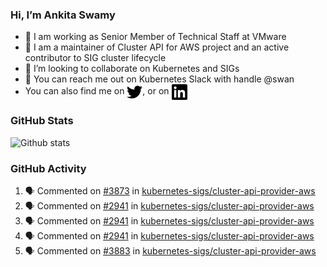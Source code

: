 ### Hi, I’m Ankita Swamy

- 💼 I am working as Senior Member of Technical Staff at VMware
- 👀 I am a maintainer of Cluster API for AWS project and an active contributor to SIG cluster lifecycle
- 💞️ I’m looking to collaborate on Kubernetes and SIGs
- 💬 You can reach me out on Kubernetes Slack with handle @swan
- You can also find me on <a href="https://twitter.com/SwamyAnkita" target="blank"><img align="center" src="https://raw.githubusercontent.com/Ankitasw/Ankitasw/master/svg/twitter.svg" alt="Ankitasw" height="25" width="25" color="#1DA1f2" /></a>, or on <a href="https://www.linkedin.com/in/Ankitaswamy/" target="blank"><img align="center" src="https://raw.githubusercontent.com/Ankitasw/Ankitasw/master/svg/linkedin.svg" alt="Ankitasw" height="25" width="25" /></a>

### GitHub Stats
![Github stats](https://github-readme-stats.vercel.app/api?username=Ankitasw&count_private=true&show_icons=true&theme=tokyonight)

### GitHub Activity 
<!--START_SECTION:activity-->
1. 🗣 Commented on [#3873](https://github.com/kubernetes-sigs/cluster-api-provider-aws/issues/3873) in [kubernetes-sigs/cluster-api-provider-aws](https://github.com/kubernetes-sigs/cluster-api-provider-aws)
2. 🗣 Commented on [#2941](https://github.com/kubernetes-sigs/cluster-api-provider-aws/issues/2941) in [kubernetes-sigs/cluster-api-provider-aws](https://github.com/kubernetes-sigs/cluster-api-provider-aws)
3. 🗣 Commented on [#2941](https://github.com/kubernetes-sigs/cluster-api-provider-aws/issues/2941) in [kubernetes-sigs/cluster-api-provider-aws](https://github.com/kubernetes-sigs/cluster-api-provider-aws)
4. 🗣 Commented on [#2941](https://github.com/kubernetes-sigs/cluster-api-provider-aws/issues/2941) in [kubernetes-sigs/cluster-api-provider-aws](https://github.com/kubernetes-sigs/cluster-api-provider-aws)
5. 🗣 Commented on [#3883](https://github.com/kubernetes-sigs/cluster-api-provider-aws/issues/3883) in [kubernetes-sigs/cluster-api-provider-aws](https://github.com/kubernetes-sigs/cluster-api-provider-aws)
<!--END_SECTION:activity-->
